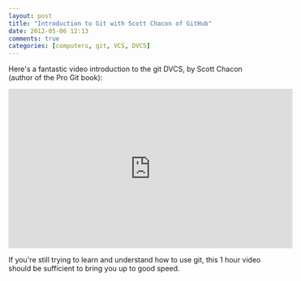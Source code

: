```yaml
---
layout: post
title: "Introduction to Git with Scott Chacon of GitHub"
date: 2012-05-06 12:13
comments: true
categories: [computers, git, VCS, DVCS]
---
```


Here's a fantastic video introduction to the git DVCS, by Scott Chacon (author of the Pro Git book):

<iframe width="560" height="315" src="https://www.youtube-nocookie.com/embed/ZDR433b0HJY?rel=0" frameborder="0" allowfullscreen></iframe>

If you're still trying to learn and understand how to use git, this 1 hour video should be sufficient to bring you up to good speed.
